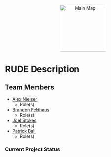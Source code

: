 <p align="center">
     <img src="https://github.com/vmasc-capabilities-lab/RUDE/blob/main/github/RUDE_Black.png" height="150" alt="Main Map"/>
</p>

# RUDE Description

## Team Members
* [Alex Nielsen](https://github.com/ACNielsen)
  * Role(s): 
* [Brandon Feldhaus](https://github.com/BrandonFeldhaus)
  * Role(s): 
* [Joel Stokes](https://github.com/jstokesVMASC)
  * Role(s): 
* [Patrick Ball](https://github.com/p1ball)
  * Role(s): 


### Current Project Status

